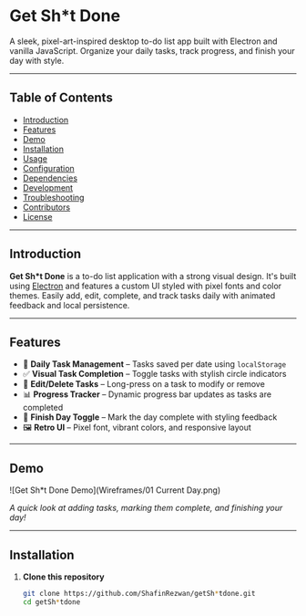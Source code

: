 # Get Sh\*t Done

A sleek, pixel-art-inspired desktop to-do list app built with Electron and vanilla JavaScript. Organize your daily tasks, track progress, and finish your day with style.

---

## Table of Contents

- [Introduction](#introduction)
- [Features](#features)
- [Demo](#demo)
- [Installation](#installation)
- [Usage](#usage)
- [Configuration](#configuration)
- [Dependencies](#dependencies)
- [Development](#development)
- [Troubleshooting](#troubleshooting)
- [Contributors](#contributors)
- [License](#license)

---

## Introduction

**Get Sh\*t Done** is a to-do list application with a strong visual design. It's built using [Electron](https://electronjs.org) and features a custom UI styled with pixel fonts and color themes. Easily add, edit, complete, and track tasks daily with animated feedback and local persistence.

---

## Features

- 📅 **Daily Task Management** – Tasks saved per date using `localStorage`
- ✅ **Visual Task Completion** – Toggle tasks with stylish circle indicators
- 📝 **Edit/Delete Tasks** – Long-press on a task to modify or remove
- 📊 **Progress Tracker** – Dynamic progress bar updates as tasks are completed
- 🏁 **Finish Day Toggle** – Mark the day complete with styling feedback
- 🖼️ **Retro UI** – Pixel font, vibrant colors, and responsive layout

---

## Demo

![Get Sh*t Done Demo](Wireframes/01 Current Day.png)

*A quick look at adding tasks, marking them complete, and finishing your day!*

---

## Installation

1. **Clone this repository**

   ```bash
   git clone https://github.com/ShafinRezwan/getSh*tdone.git
   cd getSh*tdone
